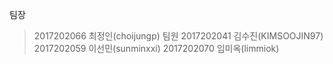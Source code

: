 팀장
>2017202066 최정인(choijungp)
팀원
>2017202041 김수진(KIMSOOJIN97)
>2017202059 이선민(sunminxxi)
>2017202070 임미옥(limmiok)
